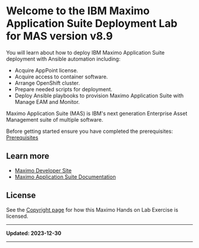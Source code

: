 # Welcome to the IBM Maximo Application Suite Deployment Lab for MAS version v8.9
 
You will learn about how to deploy IBM Maximo Application Suite deployment with Ansible automation including:

* Acquire AppPoint license.
* Acquire access to container software.
* Arrange OpenShift cluster.
* Prepare needed scripts for deployment.
* Deploy Ansible playbooks to provision Maximo Application Suite with Manage EAM and Monitor.

Maximo Application Suite (MAS) is IBM's next generation Enterprise Asset Management suite of multiple software.

Before getting started ensure you have completed the prerequisites: [Prerequisites](prereqs.md)

## Learn more

- [Maximo Developer Site](https://developer.ibm.com/components/maximo/)
- [Maximo Application Suite Documentation](https://www.ibm.com/docs/en/mas)

## License

See the [Copyright page](../copyright) for how this Maximo Hands on Lab Exercise is licensed.

---

**Updated: 2023-12-30**

---